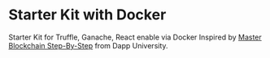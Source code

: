 # Starter Kit with Docker
Starter Kit for Truffle, Ganache, React enable via Docker
Inspired by [Master Blockchain Step-By-Step](https://www.youtube.com/watch?v=sCE-fQJAVQ4) from Dapp University.

